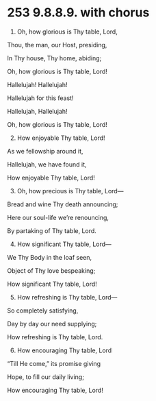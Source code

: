 # 253 9.8.8.9. with chorus

1.  Oh, how glorious is Thy table, Lord,

Thou, the man, our Host, presiding,

In Thy house, Thy home, abiding;

Oh, how glorious is Thy table, Lord!

Hallelujah! Hallelujah!

Hallelujah for this feast!

Hallelujah, Hallelujah!

Oh, how glorious is Thy table, Lord!

2.  How enjoyable Thy table, Lord!

As we fellowship around it,

Hallelujah, we have found it,

How enjoyable Thy table, Lord!

3.  Oh, how precious is Thy table, Lord—

Bread and wine Thy death announcing;

Here our soul-life we’re renouncing,

By partaking of Thy table, Lord.

4.  How significant Thy table, Lord—

We Thy Body in the loaf seen,

Object of Thy love bespeaking;

How significant Thy table, Lord!

5.  How refreshing is Thy table, Lord—

So completely satisfying,

Day by day our need supplying;

How refreshing is Thy table, Lord.

6.  How encouraging Thy table, Lord

“Till He come,” its promise giving

Hope, to fill our daily living;

How encouraging Thy table, Lord!

